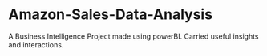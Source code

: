 # Amazon-Sales-Data-Analysis
A Business Intelligence Project made using powerBI. Carried useful insights and interactions.
